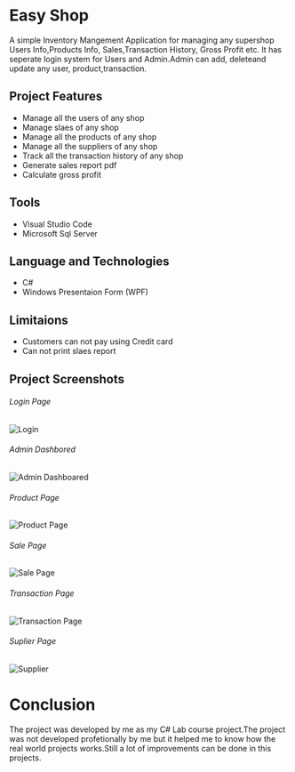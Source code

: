 # Easy Shop
A simple Inventory Mangement Application for managing any supershop Users Info,Products Info, Sales,Transaction History, 
Gross Profit etc.
It has seperate login system for Users and Admin.Admin can add, deleteand update any user, product,transaction.

## Project Features
* Manage all the users of any shop
* Manage slaes of any shop
* Manage all the products of any shop
* Manage all the suppliers of any shop
* Track all the transaction history of any shop
* Generate sales report pdf 
* Calculate gross profit
## Tools
* Visual Studio Code
* Microsoft Sql Server
## Language and Technologies
* C#
* Windows Presentaion Form (WPF)
## Limitaions
* Customers can not  pay using Credit card
* Can not print slaes report

## Project Screenshots
###### Login Page
![Login](https://user-images.githubusercontent.com/76808239/132588733-97bda531-c79a-4d1e-b822-c47504f75031.PNG)
###### Admin Dashbored
![Admin Dashboared](https://user-images.githubusercontent.com/76808239/132588459-32796e58-c4f1-4291-9750-91870e2876de.PNG)
###### Product Page 
![Product Page](https://user-images.githubusercontent.com/76808239/132588548-4d49787e-e2fe-4a7c-a4a5-efd463c968b6.PNG)
###### Sale Page
![Sale Page](https://user-images.githubusercontent.com/76808239/132588672-6783b5e0-2ade-45b6-9c2b-dcf0e4782862.PNG)
###### Transaction Page
![Transaction Page](https://user-images.githubusercontent.com/76808239/132588784-e4658f98-e829-419d-8f9e-6b3a8d4678fe.PNG)
###### Suplier Page
![Supplier](https://user-images.githubusercontent.com/76808239/132588903-47b71b86-464c-4d6f-9c3b-9c2b14227b18.PNG)

# Conclusion
The project was developed by me as my C# Lab course project.The project was not developed profetionally by me but it helped me 
to know how the real world projects works.Still a lot of improvements can be done in this projects.
